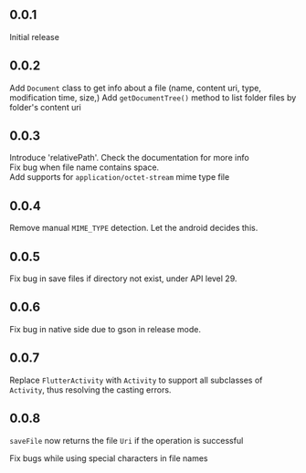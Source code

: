 ## 0.0.1

Initial release

## 0.0.2

Add `Document` class to get info about a file (name, content uri, type, modification time, size,)
Add `getDocumentTree()` method to list folder files by folder's content uri

## 0.0.3

Introduce 'relativePath'. Check the documentation for more info </br>
Fix bug when file name contains space. </br>
Add supports for `application/octet-stream` mime type file </br>

## 0.0.4

Remove manual `MIME_TYPE` detection. Let the android decides this.

## 0.0.5

Fix bug in save files if directory not exist, under API level 29.

## 0.0.6

Fix bug in native side due to gson in release mode.

## 0.0.7

Replace `FlutterActivity` with `Activity` to support all subclasses of `Activity`, thus resolving the casting errors.

## 0.0.8

`saveFile` now returns the file `Uri` if the operation is successful

Fix bugs while using special characters in file names
